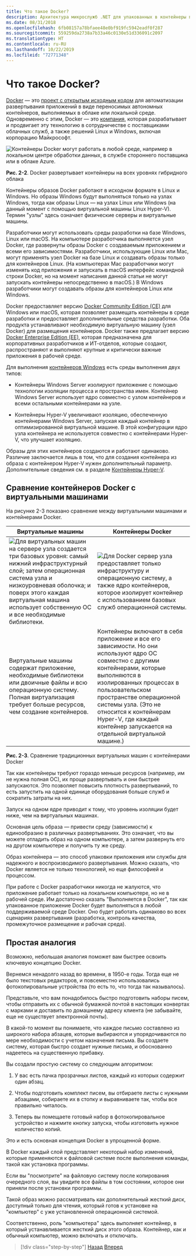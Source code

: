 ```yaml
---
title: Что такое Docker?
description: Архитектура микрослужб .NET для упакованных в контейнеры приложений .NET | Что такое Docker?
ms.date: 08/31/2018
ms.openlocfilehash: 6fb08157a78bfaee48e0bf919fc5942eadf0f287
ms.sourcegitcommit: 559259da2738a7b33a46c0130e51d336091c2097
ms.translationtype: HT
ms.contentlocale: ru-RU
ms.lasthandoff: 10/22/2019
ms.locfileid: "72771348"
---
```

# <a name="what-is-docker"></a>Что такое Docker?

[Docker](https://www.docker.com/) — это [проект с открытым исходным кодом](https://github.com/docker/docker) для автоматизации развертывания приложений в виде переносимых автономных контейнеров, выполняемых в облаке или локальной среде. Одновременно с этим, Docker — это [компания](https://www.docker.com/), которая разрабатывает и продвигает эту технологию в сотрудничестве с поставщиками облачных служб, а также решений Linux и Windows, включая корпорацию Майкрософт.

![Контейнеры Docker могут работать в любой среде, например в локальном центре обработки данных, в службе стороннего поставщика или в облаке Azure.](./media/image2.png)

**Рис. 2-2**. Docker развертывает контейнеры на всех уровнях гибридного облака

Контейнеры образов Docker работают в исходном формате в Linux и Windows. Но образы Windows будут выполняться только на узлах Windows, тогда как образы Linux — на узлах Linux или Windows (на данный момент с помощью виртуальной машины Linux Hyper-V). Термин "узлы" здесь означает физические серверы и виртуальные машины.

Разработчики могут использовать среды разработки на базе Windows, Linux или macOS. На компьютере разработчика выполняется узел Docker, где развернуты образы Docker с создаваемым приложением и всеми его зависимостями. Разработчики, использующие Linux или Mac, могут применять узел Docker на базе Linux и создавать образы только для контейнеров Linux. (На компьютерах Mac разработчики могут изменять код приложения и запускать в macOS интерфейс командной строки Docker, но на момент написания данной статьи не могут запускать контейнеры непосредственно в macOS.) В Windows разработчики могут создавать образы для контейнеров Linux или Windows.

Docker предоставляет версию [Docker Community Edition (CE)](https://www.docker.com/community-edition) для Windows или macOS, которая позволяет размещать контейнеры в среде разработки и предоставляет дополнительные средства разработки. Оба продукта устанавливают необходимую виртуальную машину (узел Docker) для размещения контейнеров. Docker также предлагает версию [Docker Enterprise Edition (EE)](https://www.docker.com/enterprise-edition), которая предназначена для корпоративных разработчиков и ИТ-отделов, которые создают, распространяют и выполняют крупные и критически важные приложения в рабочей среде.

Для выполнения [контейнеров Windows](/virtualization/windowscontainers/about/) есть среды выполнения двух типов:

- Контейнеры Windows Server изолируют приложение с помощью технологии изоляции процесса и пространства имен. Контейнер Windows Server использует ядро совместно с узлом контейнеров и всеми остальными контейнерами на узле.

- Контейнеры Hyper-V увеличивают изоляцию, обеспеченную контейнерами Windows Server, запуская каждый контейнер в оптимизированной виртуальной машине. В этой конфигурации ядро узла контейнера не используется совместно с контейнерами Hyper-V, что улучшает изоляцию.

Образы для этих контейнеров создаются и работают одинаково. Различие заключается лишь в том, что для создания контейнера из образа с контейнером Hyper-V нужен дополнительный параметр. Дополнительные сведения см. в разделе [Контейнеры Hyper-V](https://docs.microsoft.com/virtualization/windowscontainers/manage-containers/hyperv-container).

## <a name="comparing-docker-containers-with-virtual-machines"></a>Сравнение контейнеров Docker с виртуальными машинами

На рисунке 2-3 показано сравнение между виртуальными машинами и контейнерами Docker.

| Виртуальные машины | Контейнеры Docker |
| -----------------| ------------------|
|![Для виртуальных машин на сервере узла создается три базовых уровня: самый нижний инфраструктурный слой; затем операционная система узла и низкоуровневая оболочка; и поверх этого каждая виртуальная машина использует собственную ОС и все необходимые библиотеки.](./media/image3.png)|![Для Docker сервер узла предоставляет только инфраструктуру и операционную систему, а также ядро контейнеров, которое изолирует контейнер с использованием базовых служб операционной системы.](./media/image4.png)|
|Виртуальные машины содержат приложение, необходимые библиотеки или двоичные файлы и всю операционную систему. Полная виртуализация требует больше ресурсов, чем создание контейнеров. | Контейнеры включают в себя приложение и все его зависимости. Но они используют ядро ОС совместно с другими контейнерами, которые выполняются в изолированных процессах в пользовательском пространстве операционной системы узла. (Это не относится к контейнерам Hyper-V, где каждый контейнер запускается на отдельной виртуальной машине.) |

**Рис. 2-3**. Сравнение традиционных виртуальных машин с контейнерами Docker

Так как контейнеры требуют гораздо меньше ресурсов (например, им не нужна полная ОС), их проще развертывать и они быстрее запускаются. Это позволяет повысить плотность развертываний, то есть запустить на одной единице оборудования больше служб и сократить затраты на них.

Запуск на одном ядре приводит к тому, что уровень изоляции будет ниже, чем на виртуальных машинах.

Основная цель образа — привести среду (зависимости) к единообразию в различных развертываниях. Это означает, что вы можете отладить образ на одном компьютере, а затем развернуть его на другом компьютере и получить ту же среду.

Образ контейнера — это способ упаковки приложения или службы для надежного и воспроизводимого развертывания. Можно сказать, что Docker является не только технологией, но еще философией и процессом.

При работе с Docker разработчики никогда не жалуются, что приложение работает только на локальном компьютере, но не в рабочей среде. Им достаточно сказать "Выполняется в Docker", так как упакованное приложение Docker будет выполняться в любой поддерживаемой среде Docker. Оно будет работать одинаково во всех сценариях развертывания (разработка, контроль качества, промежуточное размещение и рабочая среда).

## <a name="a-simple-analogy"></a>Простая аналогия

Возможно, небольшая аналогия поможет вам быстрее освоить ключевую концепцию Docker.

Вернемся ненадолго назад во времени, в 1950-е годы. Тогда еще не было текстовых редакторов, и повсеместно использовались фотокопировальные устройства (то есть то, что тогда так называлось).

Представьте, что вам понадобилось быстро подготовить наборы писем, чтобы отправить их с обычной бумажной почтой в настоящих конвертах с марками и доставить по домашнему адресу клиента (не забывайте, еще не существует электронной почты).

В какой-то момент вы понимаете, что каждое письмо составлено из широкого набора абзацев, которые выбираются и упорядочиваются по мере необходимости с учетом назначения письма. Вы создаете систему, которая быстро создает нужные письма, и обоснованно надеетесь на существенную прибавку.

Вы создали простую систему со следующим алгоритмом:

1. У вас есть пачка прозрачных листов, каждый из которых содержит один абзац.

2. Чтобы подготовить комплект писем, вы отбираете листы с нужными абзацами, собираете их в стопку и выравниваете так, чтобы все правильно читалось.

3. Теперь вы помещаете готовый набор в фотокопировальное устройство и нажмите кнопку запуска, чтобы изготовить нужное количество копий.

Это и есть основная концепция Docker в упрощенной форме.

В Docker каждый слой представляет некоторый набор изменений, которые применяются к файловой системе после выполнения команды, такой как установка программы.

Если вы "посмотрите" на файловую систему после копирования очередного слоя, вы увидите все файлы в том состоянии, которое они приняли после установки программы.

Такой образ можно рассматривать как дополнительный жесткий диск, доступный только для чтения, который готов к установке на "компьютер" с уже установленной операционной системой.

Соответственно, роль "компьютера" здесь выполняет контейнер, в который устанавливается жесткий диск этого образа. Контейнер, как и обычный компьютер, можно включать и отключать.

>[!div class="step-by-step"]
>[Назад](index.md)
>[Вперед](docker-terminology.md)
